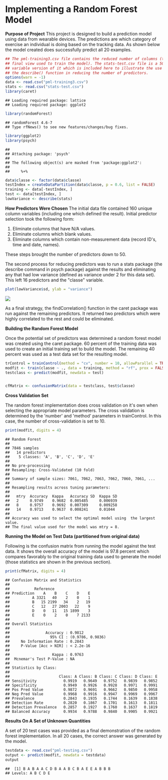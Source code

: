 Implementing a Random Forest Model
========================================================


**Purpose of Project**
This project is designed to build a prediction model using data from wearable devices. The predictions are which category of exercise an individual is doing based on the tracking data. As shown below the model created does successfully predict all 20 examples. 


```r
## The pml-training3.csv file contains the reduced number of columns (the
## final view used to train the model). The stats-test.csv file is a 50+
## variable version of it which is included here to illustrate the use of
## the describe() function in reducing the number of predictors.
options(warn = -1)
data <- read.csv("pml-training3.csv")
stats <- read.csv("stats-test.csv")
library(caret)
```

```
## Loading required package: lattice
## Loading required package: ggplot2
```

```r
library(randomForest)
```

```
## randomForest 4.6-7
## Type rfNews() to see new features/changes/bug fixes.
```

```r
library(ggplot2)
library(psych)
```

```
## 
## Attaching package: 'psych'
## 
## The following object(s) are masked from 'package:ggplot2':
## 
##     %+%
```

```r
data$classe <- factor(data$classe)
testIndex = createDataPartition(data$classe, p = 0.6, list = FALSE)
training <- data[-testIndex, ]
test <- data[testIndex, ]
lowVariance <- describe(stats)

```


**How Predictors Were Chosen**
  The initial data file contained 160 unique column variables (including one which defined the result). Initial predictor selection took the following form:
1) Eliminate columns that have N/A values.
2) Eliminate columns which blank values. 
3) Eliminate columns which contain non-measurement data (record ID's, time and date, names). 

These steps brought the number of predictors down to 50. 

The second process for reducing predictors was to run a stats package (the describe command in psych package) against the results and eliminating any that had low variance (defined as variance under 2 for this data set). This left 16 predictors and the "classe" variable. 



```r
plot(lowVariance$sd, ylab = "variance")
```


![](image1.png?raw=true)


As a final strategy, the findCorrelation() function in the caret package was run against the remaining predictors. It returned two predictors which were highly correlated to the rest and could be eliminated. 

**Building the Random Forest Model**

Once the potential set of predictors was determined a random forest model was created using the caret package. 60 percent of the training data was used to create an initial training set to build the model. The remaining 40 percent was used as a test data set for the resulting model. 


```r
trControl = trainControl(method = "cv", number = 10, allowParallel = TRUE, verboseIter = FALSE)
modfit <- train(classe ~ ., data = training, method = "rf", prox = FALSE, trControl = trControl)
testclass <- predict(modfit, newdata = test)


cfMatrix <- confusionMatrix(data = testclass, test$classe)
```

**Cross Validation Set**

The random forest implementation does cross validation on it's own when selecting the appropriate model parameters. The cross validation is determined by the 'number' and 'method' parameters in trainControl. In this case, the number of cross-validation is set to 10. 


```r
print(modfit, digits = 4)
```

```
## Random Forest 
## 
## 7846 samples
##   14 predictors
##    5 classes: 'A', 'B', 'C', 'D', 'E' 
## 
## No pre-processing
## Resampling: Cross-Validated (10 fold) 
## 
## Summary of sample sizes: 7061, 7062, 7063, 7062, 7060, 7061, ... 
## 
## Resampling results across tuning parameters:
## 
##   mtry  Accuracy  Kappa   Accuracy SD  Kappa SD
##   2     0.9749    0.9682  0.005485     0.006939
##   8     0.9757    0.9692  0.007309     0.009258
##   14    0.9713    0.9637  0.008241     0.01044 
## 
## Accuracy was used to select the optimal model using  the largest value.
## The final value used for the model was mtry = 8.
```



**Running the Model on Test Data (partitioned from original data)**

Following is the confusion matrix from running the model against the test data. It shows the overall accuracy of the model is 97.8 percent which compares favorably to the original training data used to generate the model (those statistics are shown in the previous section).

```r
print(cfMatrix, digits = 4)
```

```
## Confusion Matrix and Statistics
## 
##           Reference
## Prediction    A    B    C    D    E
##          A 3321   40    2    0    1
##          B   15 2199   34    2   19
##          C   12   27 2003   22    9
##          D    0   11   15 1899    3
##          E    0    2    0    7 2133
## 
## Overall Statistics
##                                           
##                Accuracy : 0.9812          
##                  95% CI : (0.9786, 0.9836)
##     No Information Rate : 0.2843          
##     P-Value [Acc > NIR] : < 2.2e-16       
##                                           
##                   Kappa : 0.9763          
##  Mcnemar's Test P-Value : NA              
## 
## Statistics by Class:
## 
##                      Class: A Class: B Class: C Class: D Class: E
## Sensitivity            0.9919   0.9649   0.9752   0.9839   0.9852
## Specificity            0.9949   0.9926   0.9928   0.9971   0.9991
## Pos Pred Value         0.9872   0.9691   0.9662   0.9850   0.9958
## Neg Pred Value         0.9968   0.9916   0.9947   0.9969   0.9967
## Prevalence             0.2843   0.1935   0.1744   0.1639   0.1838
## Detection Rate         0.2820   0.1867   0.1701   0.1613   0.1811
## Detection Prevalence   0.2857   0.1927   0.1760   0.1637   0.1819
## Balanced Accuracy      0.9934   0.9788   0.9840   0.9905   0.9921
```

**Results On A Set of Unknown Quantities**

A set of 20 test cases was provided as a final demonstration of the random forest implementation. In all 20 cases, the correct answer was generated by the model. 


```r
testdata <- read.csv("pml-testing.csv")
output <- predict(modfit, newdata = testdata)
output
```

```
##  [1] B A B A A C D B A A B C B A E E A B B B
## Levels: A B C D E
```

